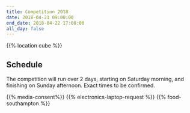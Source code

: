 ```yaml
---
title: Competition 2018
date: 2018-04-21 09:00:00
end_date: 2018-04-22 17:00:00
all_day: false
---
```


{{% location cube %}}

## Schedule
The competition will run over 2 days, starting on Saturday morning, and finishing on Sunday afternoon. Exact times to be confirmed.

{{% media-consent%}}
{{% electronics-laptop-request %}}
{{% food-southampton %}}
